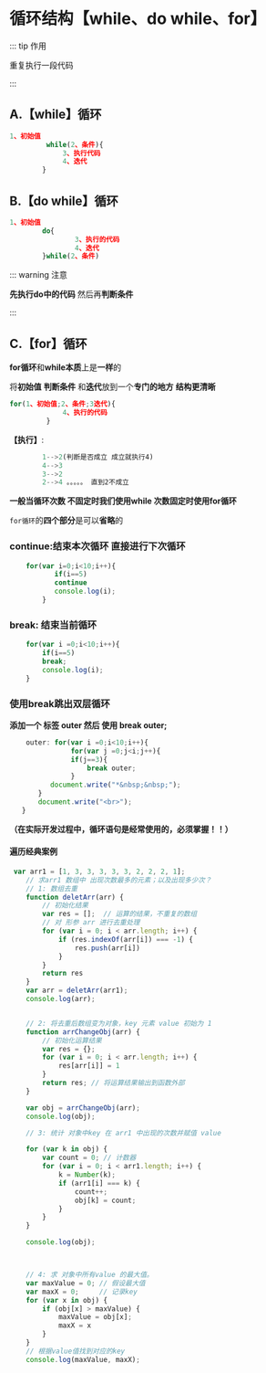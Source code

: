 # 循环结构【while、do while、for】

::: tip 作用

重复执行一段代码

:::

## A.【while】循环

```js
1、初始值
         while(2、条件){
             3、执行代码
             4、迭代
        }
```

## B.【do while】循环

```js
1、初始值
        do{
                3、执行的代码
                4、迭代
        }while(2、条件)
```

::: warning 注意

**先执行do中的代码** 然后再**判断条件**

:::

## C.【for】循环

**for循环**和**while本质**上是**一样**的   

将**初始值** **判断条件** 和**迭代**放到一个**专门的地方** **结构更清晰**

```js
for(1、初始值;2、条件;3迭代){
             4、执行的代码
         }
```

**【执行】**:

```js
        1-->2(判断是否成立 成立就执行4)
        4-->3
        3-->2
        2-->4 。。。。。 直到2不成立
```

**一般当循环次数 不固定时我们使用while  次数固定时使用for循环**

`for循环`的**四个部分**是可以**省略**的

### continue:结束本次循环 直接进行下次循环

```js
    for(var i=0;i<10;i++){
           if(i==5)
           continue
           console.log(i);
        }
```

### break: 结束当前循环

```js
    for(var i =0;i<10;i++){
        if(i==5)
        break;
        console.log(i);
    }
```
### 使用break跳出双层循环

**添加一个 标签 outer    然后  使用 break outer;** 

```js
    outer: for(var i =0;i<10;i++){
               for(var j =0;j<i;j++){
               if(j==3){
                   break outer;
               }
          document.write("*&nbsp;&nbsp;");
       }
       document.write("<br>");
   }
```

**（在实际开发过程中，循环语句是经常使用的，必须掌握！！）**

#### 遍历经典案例

```js
 var arr1 = [1, 3, 3, 3, 3, 3, 2, 2, 2, 1];
    // 求arr1 数组中 出现次数最多的元素；以及出现多少次？
    // 1: 数组去重
    function deletArr(arr) {
        // 初始化结果
        var res = [];  // 运算的结果，不重复的数组
        // 对 形参 arr 进行去重处理
        for (var i = 0; i < arr.length; i++) {
            if (res.indexOf(arr[i]) === -1) {
                res.push(arr[i])
            }
        }
        return res
    }
    var arr = deletArr(arr1);
    console.log(arr);


    // 2: 将去重后数组变为对象，key 元素 value 初始为 1
    function arrChangeObj(arr) {
        // 初始化运算结果
        var res = {};
        for (var i = 0; i < arr.length; i++) {
            res[arr[i]] = 1
        }
        return res; // 将运算结果输出到函数外部
    }

    var obj = arrChangeObj(arr);
    console.log(obj);

    // 3: 统计 对象中key 在 arr1 中出现的次数并赋值 value 

    for (var k in obj) {
        var count = 0; // 计数器
        for (var i = 0; i < arr1.length; i++) {
            k = Number(k);
            if (arr1[i] === k) {
                count++;
                obj[k] = count;
            }
        }
    }

    console.log(obj);



    // 4: 求 对象中所有value 的最大值。
    var maxValue = 0; // 假设最大值
    var maxX = 0;     // 记录key
    for (var x in obj) {
        if (obj[x] > maxValue) {
            maxValue = obj[x]; 
            maxX = x
        }
    }
    // 根据value值找到对应的key 
    console.log(maxValue, maxX);
```